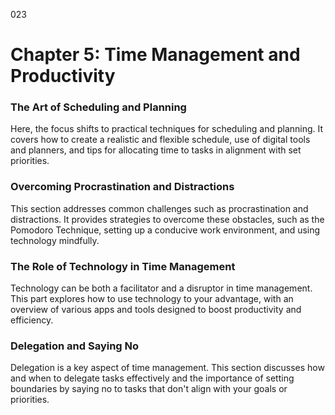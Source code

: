 023

# **Chapter 5: Time Management and Productivity**


### ****The Art of Scheduling and Planning****

Here, the focus shifts to practical techniques for
scheduling and planning. It covers how to create a realistic and flexible
schedule, use of digital tools and planners, and tips for allocating time to
tasks in alignment with set priorities.

### ****Overcoming Procrastination and Distractions****

This section addresses common challenges such as
procrastination and distractions. It provides strategies to overcome these
obstacles, such as the Pomodoro Technique, setting up a conducive work
environment, and using technology mindfully.

### ****The Role of Technology in Time Management****

Technology can be both a facilitator and a disruptor in time
management. This part explores how to use technology to your advantage, with an
overview of various apps and tools designed to boost productivity and
efficiency.

### ****Delegation and Saying No****

Delegation is a key aspect of time management. This section
discusses how and when to delegate tasks effectively and the importance of
setting boundaries by saying no to tasks that don't align with your goals or
priorities.
